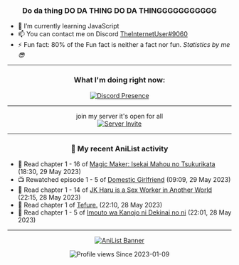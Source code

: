 <div align="center">

### Do da thing DO DA THING DO DA THINGGGGGGGGGGG
</div>

- 🌱 I’m currently learning JavaScript
- 📫 You can contact me on Discord [TheInternetUser#9060](https://discord.com/users/534117072796385300)
- ⚡ Fun fact: 80% of the Fun fact is neither a fact nor fun. _Statistics by me 😎_
<hr>

<div align="center">

### What I'm doing right now:
[![Discord Presence](https://lanyard.cnrad.dev/api/534117072796385300)](https://discord.com/users/534117072796385300)
<hr>

join my server it's open for all <br>
[![Server Invite](https://invidget.switchblade.xyz/bfYgVHxrSs)](https://discord.gg/bfYgVHxrSs)

<hr>
  
### 🌸 My recent AniList activity

</div>

<!-- ANILIST_ACTIVITY:start -->

-   📖 Read chapter 1 - 16 of [Magic Maker: Isekai Mahou no Tsukurikata](https://anilist.co/manga/155780) (18:30, 29 May 2023)
-   📺 Rewatched episode 1 - 5 of [Domestic Girlfriend](https://anilist.co/anime/103139) (09:09, 29 May 2023)
-   📖 Read chapter 1 - 14 of [JK Haru is a Sex Worker in Another World](https://anilist.co/manga/110175) (22:15, 28 May 2023)
-   📖 Read chapter 1 of [Tefure.](https://anilist.co/manga/136415) (22:10, 28 May 2023)
-   📖 Read chapter 1 - 5 of [Imouto wa Kanojo ni Dekinai no ni](https://anilist.co/manga/157136) (22:01, 28 May 2023)

<!-- ANILIST_ACTIVITY:end -->
<hr>

<div align="center">

[![AniList Banner](https://img.anili.st/User/929966)](https://anilist.co/user/TheInternetUser)

![Profile views](https://gpvc.arturio.dev/TheInternetUse7) Since 2023-01-09

</div>
